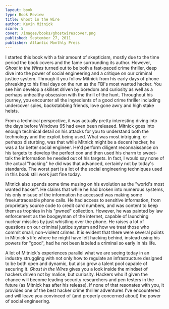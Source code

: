 ```yaml
---
layout: book
type: Book Review
title: Ghost in the Wire
author: Kevin Mitnick
score: 5
cover: /images/books/ghostwirescover.png
published: September 27, 2011
publisher: Atlantic Monthly Press
---
```


I started this book with a fair amount of skepticism, mostly due to the time period the book covers and the fame surrounding its author. However, <i>Ghost in the Wires</i>  turned out to be both a fast-paced crime thriller, deep dive into the power of social engineering and a critique on our criminal justice system. Through it you follow Mitnick from his early days of phone phreaking to his final days on the run as the FBI's most wanted hacker. You see him develop a skillset driven by boredom and curiosity as well as a perhaps unhealthy obsession with the thrill of the hunt. Throughout his journey, you encounter all the ingredients of a good crime thriller including undercover spies, backstabbing friends, love gone awry and high stake heists. 

From a technical perspective, it was actually pretty interesting diving into the days before Windows 95 had even been released. Mitnick goes into enough technical detail on his attacks for you to understand both the technology and the exploit being used. What was most intriguing, or perhaps disturbing, was that while Mitnick might be a decent hacker, he was a far better social engineer. He'd perform diligent reconnaissance on his targets to develop the perfect con and then used his charm to sweet-talk the information he needed out of his targets. In fact, I would say none of the actual "hacking" he did was that advanced, certainly not by today's standards. The worst part is a lot of the social engineering techniques used in this book still work just fine today. 

Mitnick also spends some time musing on his evolution as the "world's most wanted hacker". He claims that while he had broken into numerous systems, his only misuse of the information he accessed was making some free/untraceable phone calls. He had access to sensitive information, from proprietary source code to credit card numbers, and was content to keep them as trophies in his "pwned" collection. However, he was painted by law enforcement as the boogeyman of the internet, capable of launching nuclear missiles by just whistling over the phone. He raises a lot of questions on our criminal justice system and how we treat those who commit small, non-violent crimes. It is evident that there were several points in Mitnick's life where he might have left hacking behind, instead using his powers for "good", had he not been labeled a criminal so early in his life.

A lot of Mitnick's experiences parallel what we are seeing today in an industry struggling with not only how to regulate an infrastructure designed to be both open and dynamic, but also grow a talent pool capable of securing it. <i>Ghost in the Wires</i> gives you a look inside the mindset of hackers driven not by malice, but curiosity. Hackers who if given the chance will become leading security researchers and pen testers in the future (as Mitnick has after his release). If none of that resonates with you, it provides one of the best hacker crime thriller adventures I've encountered and will leave you convinced of (and properly concerned about) the power of social engineering. 
